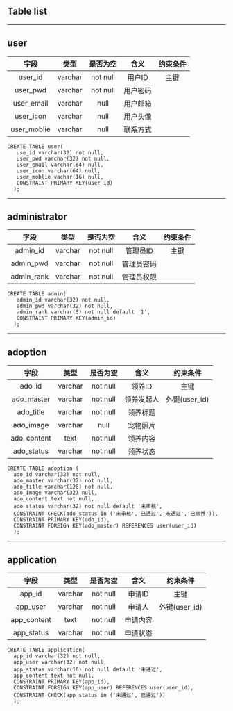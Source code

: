 ## Table list
---
## user

|字段|类型|是否为空|含义|约束条件|
|:-:|:-:|:-:|:-:|:-:|
|user_id|varchar|not null|用户ID|主键|
|user_pwd|varchar|not null|用户密码||
|user_email|varchar|null|用户邮箱||
|user_icon|varchar|null|用户头像||
|user_moblie|varchar|null|联系方式|||

```
CREATE TABLE user(
   use_id varchar(32) not null,
   user_pwd varchar(32) not null,
   user_email varchar(64) null,
   user_icon varchar(64) null,
   user_moblie vachar(16) null,
   CONSTRAINT PRIMARY KEY(user_id)
  );
```
---
## administrator

|字段|类型|是否为空|含义|约束条件|
|:-:|:-:|:-:|:-:|:-:|
|admin_id|varchar|not null|管理员ID|主键|
|admin_pwd|varchar|not null|管理员密码||
|admin_rank|varchar|not null|管理员权限|||

```
CREATE TABLE admin(
   admin_id varchar(32) not null,
   admin_pwd varchar(32) not null,
   admin_rank varchar(5) not null default '1',
   CONSTRAINT PRIMARY KEY(admin_id)
  );
```
---
## adoption

|字段|类型|是否为空|含义|约束条件|
|:-:|:-:|:-:|:-:|:-:|
|ado_id|varchar|not null|领养ID|主键|
|ado_master|varchar|not null|领养发起人|外键(user_id)|
|ado_title|varchar|not null|领养标题||
|ado_image|varchar|null|宠物照片||
|ado_content|text|not null|领养内容||
|ado_status|varchar|not null|领养状态|||


```
CREATE TABLE adoption (
  ado_id varchar(32) not null,
  ado_master varchar(32) not null,
  ado_title varchar(128) not null,
  ado_image varchar(32) null,
  ado_content text not null,
  ado_status varchar(32) not null default '未审核',
  CONSTRAINT CHECK(ado_status in ('未审核','已通过','未通过','已领养')),
  CONSTRAINT PRIMARY KEY(ado_id),
  CONSTRAINT FOREIGN KEY(ado_master) REFERENCES user(user_id)
  );
```
---
## application

|字段|类型|是否为空|含义|约束条件|
|:-:|:-:|:-:|:-:|:-:|
|app_id|varchar|not null|申请ID|主键|
|app_user|varchar|not null|申请人|外键(user_id)|
|app_content|text|not null|申请内容||
|app_status|varchar|not null|申请状态|||

```
CREATE TABLE application(
  app_id varchar(32) not null,
  app_user varchar(32) not null,
  app_status varchar(16) not null default '未通过',
  app_content text not null,
  CONSTRAINT PRIMARY KEY(app_id),
  CONSTRAINT FOREIGN KEY(app_user) REFERENCES user(user_id),
  CONSTRAINT CHECK(app_status in ('未通过','已通过'))
  );
```
